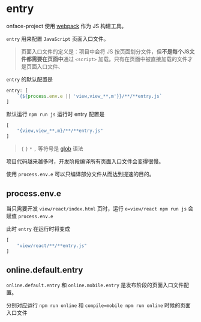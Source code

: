 # entry

onface-project 使用 [webpack](http://webpack.js.org/) 作为 JS 构建工具。

`entry` 用来配置 `JavaScript` 页面入口文件。

> 页面入口文件的定义是：项目中会将 JS 按页面划分文件，但**不是每个JS文件都需要在页面中**通过 `<script>` 加载。只有在页面中被直接加载的文件才是页面入口文件、

`entry` 的默认配置是

```js
entry: [
    `{${process.env.e || 'view,view_**,m'}}/**/**entry.js`
]
```

默认运行 `npm run js` 运行时 entry 配置是

```js
[
    "{view,view_**,m}/**/**entry.js"
]
```


> `{` `}` `*` `,` 等符号是 [glob](http://fis.baidu.com/fis3/docs/api/config-glob.html) 语法

项目代码越来越多时，开发阶段编译所有页面入口文件会变得很慢。

使用 `process.env.e` 可以只编译部分文件从而达到提速的目的。

## process.env.e

当只需要开发 `view/react/index.html` 页时，运行 `e=view/react npm run js` 会赋值 `process.env.e`

此时 `entry` 在运行时将变成

```js
[
    "view/react/**/**entry.js"
]
```

## online.default.entry

`online.default.entry` 和 `online.mobile.entry` 是发布阶段的页面入口文件配置。

分别对应运行  `npm run online` 和 `compile=mobile npm run online` 时候的页面入口文件
